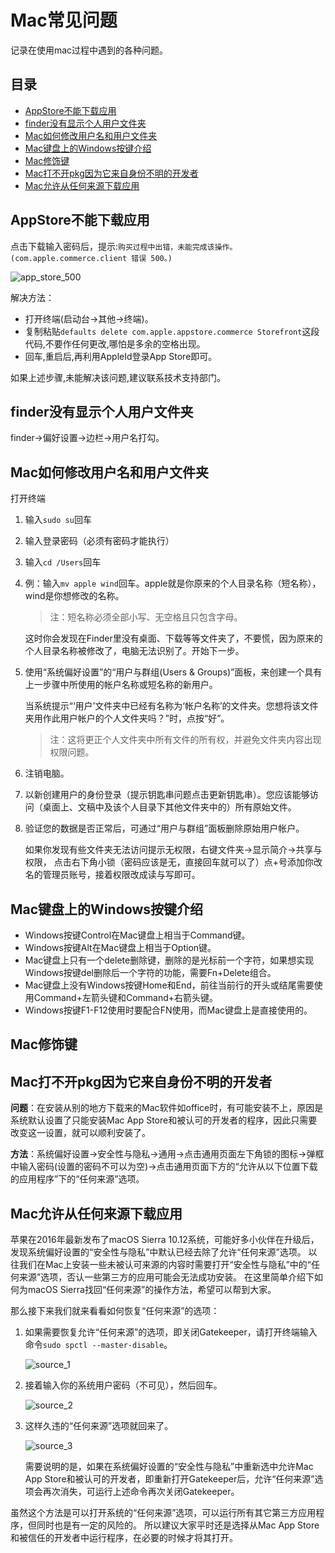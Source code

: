# Mac常见问题

记录在使用mac过程中遇到的各种问题。

## 目录

* [AppStore不能下载应用](#AppStore不能下载应用)
* [finder没有显示个人用户文件夹](#finder没有显示个人用户文件夹)
* [Mac如何修改用户名和用户文件夹](#Mac如何修改用户名和用户文件夹)
* [Mac键盘上的Windows按键介绍](#Mac键盘上的Windows按键介绍)
* [Mac修饰键](#Mac修饰键)
* [Mac打不开pkg因为它来自身份不明的开发者](#打不开pkg因为它来自身份不明的开发者)
* [Mac允许从任何来源下载应用](#Mac允许从任何来源下载应用)


## AppStore不能下载应用

点击下载输入密码后，提示:`购买过程中出错，未能完成该操作。(com.apple.commerce.client 错误 500。)`

![app_store_500](images/app_store_500.png)

解决方法：

* 打开终端(启动台->其他->终端)。
* 复制粘贴`defaults delete com.apple.appstore.commerce Storefront`这段代码,不要作任何更改,哪怕是多余的空格出现。
* 回车,重启后,再利用AppleId登录App Store即可。

如果上述步骤,未能解决该问题,建议联系技术支持部门。


## finder没有显示个人用户文件夹

finder->偏好设置->边栏->用户名打勾。


## Mac如何修改用户名和用户文件夹

打开终端

1. 输入`sudo su`回车
2. 输入登录密码（必须有密码才能执行）
3. 输入`cd /Users`回车
4. 例：输入`mv apple wind`回车。apple就是你原来的个人目录名称（短名称），wind是你想修改的名称。

    > 注：短名称必须全部小写、无空格且只包含字母。

    这时你会发现在Finder里没有桌面、下载等等文件夹了，不要慌，因为原来的个人目录名称被修改了，电脑无法识别了。开始下一步。

5. 使用“系统偏好设置”的“用户与群组(Users & Groups)”面板，来创建一个具有上一步骤中所使用的帐户名称或短名称的新用户。

    当系统提示“‘用户’文件夹中已经有名称为‘帐户名称’的文件夹。您想将该文件夹用作此用户帐户的个人文件夹吗？”时，点按“好”。

    > 注：这将更正个人文件夹中所有文件的所有权，并避免文件夹内容出现权限问题。

7. 注销电脑。
8. 以新创建用户的身份登录（提示钥匙串问题点击更新钥匙串）。您应该能够访问（桌面上、文稿中及该个人目录下其他文件夹中的）所有原始文件。
9. 验证您的数据是否正常后，可通过“用户与群组”面板删除原始用户帐户。

    如果你发现有些文件夹无法访问提示无权限，右键文件夹->显示简介->共享与权限，
    点击右下角小锁（密码应该是无，直接回车就可以了）点+号添加你改名的管理员账号，接着权限改成读与写即可。


## Mac键盘上的Windows按键介绍

* Windows按键Control在Mac键盘上相当于Command键。
* Windows按键Alt在Mac键盘上相当于Option键。
* Mac键盘上只有一个delete删除键，删除的是光标前一个字符，如果想实现Windows按键del删除后一个字符的功能，需要Fn+Delete组合。
* Mac键盘上没有Windows按键Home和End，前往当前行的开头或结尾需要使用Command+左箭头键和Command+右箭头键。
* Windows按键F1-F12使用时要配合FN使用，而Mac键盘上是直接使用的。


## Mac修饰键


## Mac打不开pkg因为它来自身份不明的开发者

**问题**：在安装从别的地方下载来的Mac软件如office时，有可能安装不上，原因是系统默认设置了只能安装Mac App Store和被认可的开发者的程序，因此只需要改变这一设置，就可以顺利安装了。

**方法**：系统偏好设置->安全性与隐私->通用->点击通用页面左下角锁的图标->弹框中输入密码(设置的密码不可以为空)->点击通用页面下方的“允许从以下位置下载的应用程序”下的“任何来源”选项。


## Mac允许从任何来源下载应用

苹果在2016年最新发布了macOS Sierra 10.12系统，可能好多小伙伴在升级后，发现系统偏好设置的“安全性与隐私”中默认已经去除了允许“任何来源”选项。
以往我们在Mac上安装一些未被认可来源的内容时需要打开“安全性与隐私”中的“任何来源”选项，否认一些第三方的应用可能会无法成功安装。
在这里简单介绍下如何为macOS Sierra找回“任何来源”的操作方法，希望可以帮到大家。

那么接下来我们就来看看如何恢复“任何来源”的选项：

1. 如果需要恢复允许“任何来源”的选项，即关闭Gatekeeper，请打开终端输入命令`sudo spctl --master-disable`。

    ![source_1](images/source_1.png)

2. 接着输入你的系统用户密码（不可见），然后回车。

    ![source_2](images/source_2.png)

3. 这样久违的“任何来源”选项就回来了。

    ![source_3](images/source_3.png)

    需要说明的是，如果在系统偏好设置的“安全性与隐私”中重新选中允许Mac App Store和被认可的开发者，即重新打开Gatekeeper后，允许“任何来源”选项会再次消失，可运行上述命令再次关闭Gatekeeper。

虽然这个方法是可以打开系统的“任何来源”选项，可以运行所有其它第三方应用程序，但同时也是有一定的风险的。
所以建议大家平时还是选择从Mac App Store 和被信任的开发者中运行程序，在必要的时候才将其打开。
